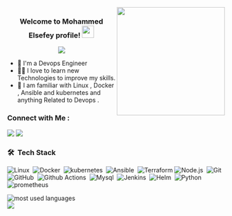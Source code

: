 

<img width="250" align="right" src="https://c.tenor.com/_DOBjnGspYAAAAAM/code-coding.gif">

<h3 align="center">
  Welcome to Mohammed Elsefey profile!
  <img src="https://media.giphy.com/media/hvRJCLFzcasrR4ia7z/giphy.gif" width="28">
</h3>

<!-- Typing SVG by DenverCoder1 - https://github.com/DenverCoder1/readme-typing-svg -->
<p align="center">
  <a href="https://github.com/DenverCoder1/readme-typing-svg"><img src="https://readme-typing-svg.herokuapp.com/?lines=Devops%20Engineer;Always%20learning%20new%20things&font=Fira%20Code&center=true&width=440&height=45&color=f75c7e&vCenter=true&size=22"></a>
</p> 

- 🏢 I'm a Devops Engineer 
- 👨‍💻 I love to learn new Technologies to improve my skills.
- 💬 I am familiar with Linux , Docker , Ansible and kubernetes and anything Related to Devops .

### Connect with Me :

<a href="https://linkedin.com/in/mohammed-elsefey" target="_blank"><img src="https://img.shields.io/badge/-Mohammed%20Elsefey-0077B5?style=for-the-badge&logo=Linkedin&logoColor=white"/></a>
<a href="https://t.me/YousefMohamed01" target="_blank"><img src="https://img.shields.io/badge/-Yousef%20Dergham-0077B5?style=for-the-badge&logo=Telegram&logoColor=white"/></a>



### 🛠 &nbsp;Tech Stack
![Linux](https://img.shields.io/badge/-linux-05122A?style=flat&logo=linux)&nbsp;
![Docker](https://img.shields.io/badge/-Docker-05122A?style=flat&logo=Docker&logoColor=563D7C)&nbsp;
![kubernetes](https://img.shields.io/badge/-kubernetes-05122A?style=flat&logo=kubernetes)&nbsp;
![Ansible](https://img.shields.io/badge/-Ansible-05122A?style=flat&logo=Ansible&logoColor=1572B6)&nbsp;
![Terraform](https://img.shields.io/badge/-Terraform-05122A?style=flat&logo=Terraform)
![Node.js](https://img.shields.io/badge/-Node.js-05122A?style=flat&logo=node.js&logoColor=339933)&nbsp;
![Git](https://img.shields.io/badge/-Git-05122A?style=flat&logo=git)&nbsp;
![GitHub](https://img.shields.io/badge/-GitHub-05122A?style=flat&logo=github)&nbsp;
![Github Actions](https://img.shields.io/badge/-GithubActions-05122A?style=flat&logo=GithubActions&logoColor=007ACC)&nbsp;
![Mysql](https://img.shields.io/badge/-Mysql-05122A?style=flat&logo=[Mysql)&nbsp;
![Jenkins](https://img.shields.io/badge/-Jenkins-05122A?style=flat&logo=Jenkins)&nbsp;
![Helm](https://img.shields.io/badge/-helm-05122A?style=flat&logo=helm)&nbsp;
![Python](https://img.shields.io/badge/-Python%20-05122A?style=flat&logo=python)&nbsp;
![prometheus](https://img.shields.io/badge/-prometheus-05122A?style=flat&logo=prometheus)&nbsp;





<img align="left" src="https://github-readme-stats.vercel.app/api/top-langs?username=yousefdergham&show_icons=true&locale=en&layout=compact&theme=radical" alt="most used languages" />
<br>
<a href="https://komarev.com/ghpvc/?username=yousefdergham&style=for-the-badge">
    <img src="https://komarev.com/ghpvc/?username=yousefdergham&style=for-the-badge">
</a>
